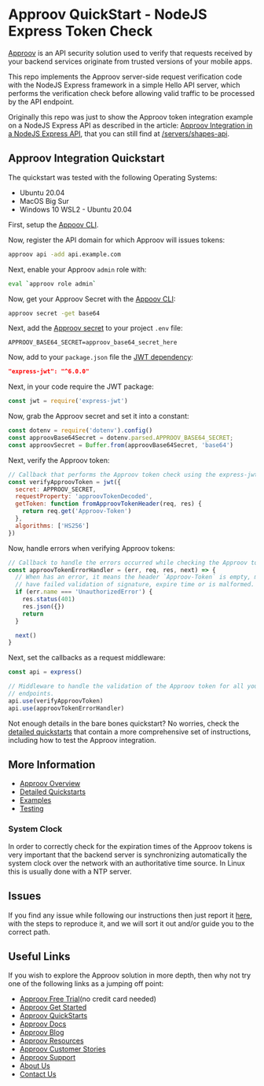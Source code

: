 # Approov QuickStart - NodeJS Express Token Check

[Approov](https://approov.io) is an API security solution used to verify that requests received by your backend services originate from trusted versions of your mobile apps.

This repo implements the Approov server-side request verification code with the NodeJS Express framework in a simple Hello API server, which performs the verification check before allowing valid traffic to be processed by the API endpoint.

Originally this repo was just to show the Approov token integration example on a NodeJS Express API as described in the article: [Approov Integration in a NodeJS Express API](https://approov.io/blog//approov-integration-in-a-nodejs-express-api), that you can still find at [/servers/shapes-api](/servers/shapes-api).


## Approov Integration Quickstart

The quickstart was tested with the following Operating Systems:

* Ubuntu 20.04
* MacOS Big Sur
* Windows 10 WSL2 - Ubuntu 20.04

First, setup the [Appoov CLI](https://approov.io/docs/latest/approov-installation/index.html#initializing-the-approov-cli).

Now, register the API domain for which Approov will issues tokens:

```bash
approov api -add api.example.com
```

Next, enable your Approov `admin` role with:

```bash
eval `approov role admin`
```

Now, get your Approov Secret with the [Appoov CLI](https://approov.io/docs/latest/approov-installation/index.html#initializing-the-approov-cli):

```bash
approov secret -get base64
```

Next, add the [Approov secret](https://approov.io/docs/latest/approov-usage-documentation/#account-secret-key-export) to your project `.env` file:

```env
APPROOV_BASE64_SECRET=approov_base64_secret_here
```

Now, add to your `package.json` file the [JWT dependency](https://github.com/auth0/express-jwt):

```json
"express-jwt": "^6.0.0"
```

Next, in your code require the JWT package:

```javascript
const jwt = require('express-jwt')
```

Now, grab the Approov secret and set it into a constant:

```javascript
const dotenv = require('dotenv').config()
const approovBase64Secret = dotenv.parsed.APPROOV_BASE64_SECRET;
const approovSecret = Buffer.from(approovBase64Secret, 'base64')
```

Next, verify the Approov token:

```javascript
// Callback that performs the Approov token check using the express-jwt library
const verifyApproovToken = jwt({
  secret: APPROOV_SECRET,
  requestProperty: 'approovTokenDecoded',
  getToken: function fromApproovTokenHeader(req, res) {
    return req.get('Approov-Token')
  },
  algorithms: ['HS256']
})
```

Now, handle errors when verifying Approov tokens:

```js
// Callback to handle the errors occurred while checking the Approov token.
const approovTokenErrorHandler = (err, req, res, next) => {
  // When has an error, it means the header `Approov-Token` is empty, missing or
  // have failed validation of signature, expire time or is malformed.
  if (err.name === 'UnauthorizedError') {
    res.status(401)
    res.json({})
    return
  }

  next()
}
```

Next, set the callbacks as a request middleware:

```js
const api = express()

// Middleware to handle the validation of the Approov token for all your API
// endpoints.
api.use(verifyApproovToken)
api.use(approovTokenErrorHandler)
````

Not enough details in the bare bones quickstart? No worries, check the [detailed quickstarts](QUICKSTARTS.md) that contain a more comprehensive set of instructions, including how to test the Approov integration.


## More Information

* [Approov Overview](OVERVIEW.md)
* [Detailed Quickstarts](QUICKSTARTS.md)
* [Examples](EXAMPLES.md)
* [Testing](TESTING.md)

### System Clock

In order to correctly check for the expiration times of the Approov tokens is very important that the backend server is synchronizing automatically the system clock over the network with an authoritative time source. In Linux this is usually done with a NTP server.


## Issues

If you find any issue while following our instructions then just report it [here](https://github.com/approov/quickstart-nodejs-express-token-check/issues), with the steps to reproduce it, and we will sort it out and/or guide you to the correct path.


## Useful Links

If you wish to explore the Approov solution in more depth, then why not try one of the following links as a jumping off point:

* [Approov Free Trial](https://approov.io/signup)(no credit card needed)
* [Approov Get Started](https://approov.io/product/demo)
* [Approov QuickStarts](https://approov.io/docs/latest/approov-integration-examples/)
* [Approov Docs](https://approov.io/docs)
* [Approov Blog](https://approov.io/blog/)
* [Approov Resources](https://approov.io/resource/)
* [Approov Customer Stories](https://approov.io/customer)
* [Approov Support](https://approov.zendesk.com/hc/en-gb/requests/new)
* [About Us](https://approov.io/company)
* [Contact Us](https://approov.io/contact)
